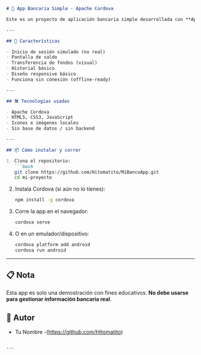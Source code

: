 ```markdown
# 📱 App Bancaria Simple - Apache Cordova

Este es un proyecto de aplicación bancaria simple desarrollada con **Apache Cordova**. No utiliza base de datos, y funciona completamente con páginas HTML, CSS y JavaScript.

---

## 🚀 Características

- Inicio de sesión simulado (no real)
- Pantalla de saldo
- Transferencia de fondos (visual)
- Historial básico
- Diseño responsive básico
- Funciona sin conexión (offline-ready)

---

## 🛠️ Tecnologías usadas

- Apache Cordova
- HTML5, CSS3, JavaScript
- Iconos e imágenes locales
- Sin base de datos / sin backend

---

## 📦 Cómo instalar y correr

1. Clona el repositorio:
   ```bash
   git clone https://github.com/Hitomatito/MiBancoApp.git
   cd mi-proyecto
   ```

2. Instala Cordova (si aún no lo tienes):
   ```bash
   npm install -g cordova
   ```

3. Corre la app en el navegador:
   ```bash
   cordova serve
   ```

4. O en un emulador/dispositivo:
   ```bash
   cordova platform add android
   cordova run android
   ```

---


## 📋 Nota

Esta app es solo una demostración con fines educativos. **No debe usarse para gestionar información bancaria real**.


## 📧 Autor

- Tu Nombre -(https://github.com/Hitomatito)
```

---
